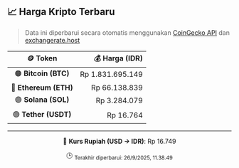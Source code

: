 

<!-- HARGA_KRIPTO -->
## 📈 Harga Kripto Terbaru

> Data ini diperbarui secara otomatis menggunakan [CoinGecko API](https://www.coingecko.com/) dan [exchangerate.host](https://exchangerate.host/)

<div align="center">

| 🪙 Token | 💰 Harga (IDR) |
|:------:|---------------:|
| 🟠 **Bitcoin (BTC)**   | Rp 1.831.695.149 |
| 🔵 **Ethereum (ETH)**  | Rp 66.138.839 |
| 🟣 **Solana (SOL)**    | Rp 3.284.079 |
| 🟢 **Tether (USDT)**   | Rp 16.764 |

---

💱 **Kurs Rupiah (USD → IDR)**: Rp 16.749

🕒 <sub>Terakhir diperbarui: 26/9/2025, 11.38.49</sub>

</div>
<!-- /HARGA_KRIPTO -->